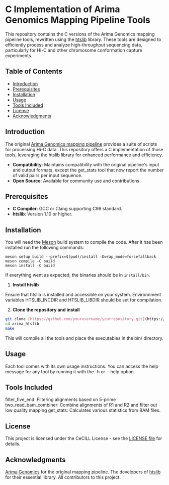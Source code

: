 # C Implementation of Arima Genomics Mapping Pipeline Tools

This repository contains the C versions of the Arima Genomics mapping pipeline tools, rewritten using the [htslib](https://github.com/samtools/htslib) library. These tools are designed to efficiently process and analyze high-throughput sequencing data, particularly for Hi-C and other chromosome conformation capture experiments.

## Table of Contents

- [Introduction](#introduction)
- [Prerequisites](#prerequisites)
- [Installation](#installation)
- [Usage](#usage)
- [Tools Included](#tools-included)
- [License](#license)
- [Acknowledgments](#acknowledgments)

## Introduction

The original [Arima Genomics mapping pipeline](https://github.com/ArimaGenomics/mapping_pipeline) provides a suite of scripts for processing Hi-C data. This repository offers a C implementation of those tools, leveraging the htslib library for enhanced performance and efficiency.

- **Compatibility**: Maintains compatibility with the original pipeline's input and output formats, except the get_stats tool that now report the number of valid pairs per input sequence.
- **Open Source**: Available for community use and contributions.

## Prerequisites

- **C Compiler**: GCC or Clang supporting C99 standard.
- **htslib**: Version 1.10 or higher.

## Installation

You will need the [Meson](https://mesonbuild.com/index.html) build system to compile the code. After it has been installed
run the following commands:
```
meson setup build --prefix=$(pwd)/install -Dwrap_mode=forcefallback
meson compile -C build
meson install -C build
```

If everything went as expected, the binaries should be in `install/bin`.

1. **Install htslib**

Ensure that htslib is installed and accessible on your system. Environnment variables HTSLIB_INCDIR and HTSLIB_LIBDIR should be set for compilation.

2. **Clone the repository and install**

```bash
git clone [https://github.com/yourusername/yourrepository.git](https://github.com/institut-de-genomique/arima_htslib.git)
cd arima_htslib
make
```
This will compile all the tools and place the executables in the bin/ directory.

## Usage
Each tool comes with its own usage instructions. You can access the help message for any tool by running it with the -h or --help option.

## Tools Included
filter_five_end: Filtering alignments based on 5-prime  
two_read_bam_combiner: Combine alignments of R1 and R2 and filter out low quality mapping 
get_stats: Calculates various statistics from BAM files.

## License
This project is licensed under the CeCILL License - see the [LICENSE file](http://www.cecill.info/licences/Licence_CeCILL_V2.1-en.html) for details.

## Acknowledgments
[Arima Genomics](https://www.arimagenomics.com/) for the original mapping pipeline.
The developers of [htslib](https://github.com/samtools/htslib) for their essential library.
All contributors to this project.



